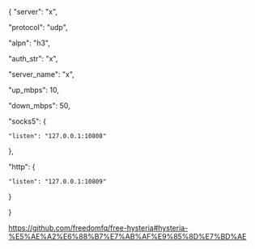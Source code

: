 {
  "server": "x",
  
  "protocol": "udp",
  
  "alpn": "h3",
  
  "auth_str": "x",
  
  "server_name": "x",
  
  "up_mbps": 10,
  
  "down_mbps": 50,
  
  "socks5": {
  
    "listen": "127.0.0.1:10808"
    
  },
  
  "http": {
  
    "listen": "127.0.0.1:10809"
    
  }
  
}

https://github.com/freedomfq/free-hysteria#hysteria-%E5%AE%A2%E6%88%B7%E7%AB%AF%E9%85%8D%E7%BD%AE
